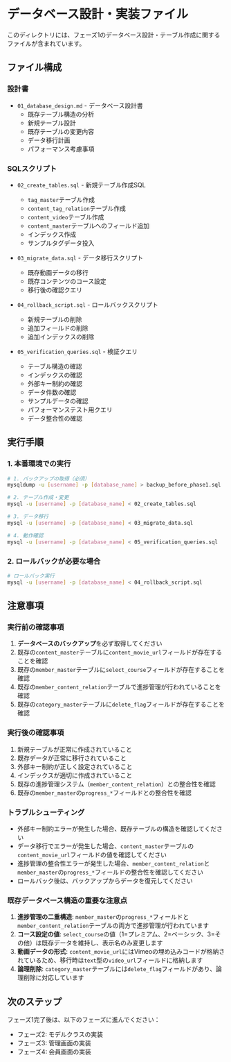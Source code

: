 # データベース設計・実装ファイル

このディレクトリには、フェーズ1のデータベース設計・テーブル作成に関するファイルが含まれています。

## ファイル構成

### 設計書
- `01_database_design.md` - データベース設計書
  - 既存テーブル構造の分析
  - 新規テーブル設計
  - 既存テーブルの変更内容
  - データ移行計画
  - パフォーマンス考慮事項

### SQLスクリプト
- `02_create_tables.sql` - 新規テーブル作成SQL
  - `tag_master`テーブル作成
  - `content_tag_relation`テーブル作成
  - `content_video`テーブル作成
  - `content_master`テーブルへのフィールド追加
  - インデックス作成
  - サンプルタグデータ投入

- `03_migrate_data.sql` - データ移行スクリプト
  - 既存動画データの移行
  - 既存コンテンツのコース設定
  - 移行後の確認クエリ

- `04_rollback_script.sql` - ロールバックスクリプト
  - 新規テーブルの削除
  - 追加フィールドの削除
  - 追加インデックスの削除

- `05_verification_queries.sql` - 検証クエリ
  - テーブル構造の確認
  - インデックスの確認
  - 外部キー制約の確認
  - データ件数の確認
  - サンプルデータの確認
  - パフォーマンステスト用クエリ
  - データ整合性の確認

## 実行手順

### 1. 本番環境での実行

```bash
# 1. バックアップの取得（必須）
mysqldump -u [username] -p [database_name] > backup_before_phase1.sql

# 2. テーブル作成・変更
mysql -u [username] -p [database_name] < 02_create_tables.sql

# 3. データ移行
mysql -u [username] -p [database_name] < 03_migrate_data.sql

# 4. 動作確認
mysql -u [username] -p [database_name] < 05_verification_queries.sql
```

### 2. ロールバックが必要な場合

```bash
# ロールバック実行
mysql -u [username] -p [database_name] < 04_rollback_script.sql
```

## 注意事項

### 実行前の確認事項
1. **データベースのバックアップ**を必ず取得してください
2. 既存の`content_master`テーブルに`content_movie_url`フィールドが存在することを確認
3. 既存の`member_master`テーブルに`select_course`フィールドが存在することを確認
4. 既存の`member_content_relation`テーブルで進捗管理が行われていることを確認
5. 既存の`category_master`テーブルに`delete_flag`フィールドが存在することを確認

### 実行後の確認事項
1. 新規テーブルが正常に作成されていること
2. 既存データが正常に移行されていること
3. 外部キー制約が正しく設定されていること
4. インデックスが適切に作成されていること
5. 既存の進捗管理システム（`member_content_relation`）との整合性を確認
6. 既存の`member_master`の`progress_*`フィールドとの整合性を確認

### トラブルシューティング
- 外部キー制約エラーが発生した場合、既存テーブルの構造を確認してください
- データ移行でエラーが発生した場合、`content_master`テーブルの`content_movie_url`フィールドの値を確認してください
- 進捗管理の整合性エラーが発生した場合、`member_content_relation`と`member_master`の`progress_*`フィールドの整合性を確認してください
- ロールバック後は、バックアップからデータを復元してください

### 既存データベース構造の重要な注意点
1. **進捗管理の二重構造**: `member_master`の`progress_*`フィールドと`member_content_relation`テーブルの両方で進捗管理が行われています
2. **コース設定の値**: `select_course`の値（1=プレミアム、2=ベーシック、3=その他）は既存データを維持し、表示名のみ変更します
3. **動画データの形式**: `content_movie_url`にはVimeoの埋め込みコードが格納されているため、移行時は`text`型の`video_url`フィールドに格納します
4. **論理削除**: `category_master`テーブルには`delete_flag`フィールドがあり、論理削除に対応しています

## 次のステップ

フェーズ1完了後は、以下のフェーズに進んでください：
- フェーズ2: モデルクラスの実装
- フェーズ3: 管理画面の実装
- フェーズ4: 会員画面の実装
